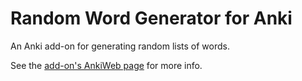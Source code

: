 # Random Word Generator for Anki

An Anki add-on for generating random lists of words.

See the [add-on's AnkiWeb page](#) for more info.
